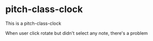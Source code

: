 # pitch-class-clock
This is a pitch-class-clock

When user click rotate but didn't select any note, there's a problem